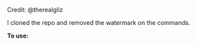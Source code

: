 Credit: @therealgliz


I cloned the repo and removed the watermark on the commands.

<b>To use:</b> 
